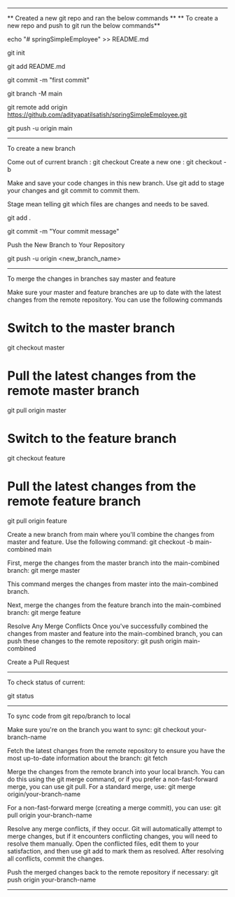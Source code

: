-------------------------------------------------------------

** Created a new git repo and ran the below commands **
** To create a new repo and push to git run the below commands**

echo "# springSimpleEmployee" >> README.md

git init

git add README.md

git commit -m "first commit"

git branch -M main

git remote add origin https://github.com/adityapatilsatish/springSimpleEmployee.git

git push -u origin main

-------------------------------------------------------------

To create a new branch 

Come out of current branch : git checkout <Current branch>
Create a new one : git checkout -b <New branch name> 

Make and save your code changes in this new branch. Use git add to stage your changes and git commit to commit them.

Stage mean telling git which files are changes and needs to be saved.

git add .

git commit -m "Your commit message"

Push the New Branch to Your Repository

git push -u origin <new_branch_name>

------------------------------------------------

To merge the changes in branches say master and feature

Make sure your master and feature branches are up to date with the latest changes from the remote repository. You can use the following commands
# Switch to the master branch
git checkout master

# Pull the latest changes from the remote master branch
git pull origin master

# Switch to the feature branch
git checkout feature

# Pull the latest changes from the remote feature branch
git pull origin feature

Create a new branch from main where you'll combine the changes from master and feature. Use the following command:
git checkout -b main-combined main


First, merge the changes from the master branch into the main-combined branch:
git merge master

This command merges the changes from master into the main-combined branch.

Next, merge the changes from the feature branch into the main-combined branch:
git merge feature

Resolve Any Merge Conflicts
Once you've successfully combined the changes from master and feature into the main-combined branch, you can push these changes to the remote repository:
git push origin main-combined

Create a Pull Request 

------------------------------------------------------------

To check status of current:

git status

------------------------------------------------------------

To sync code from git repo/branch to local

Make sure you're on the branch you want to sync:
git checkout your-branch-name

Fetch the latest changes from the remote repository to ensure you have the most up-to-date information about the branch:
git fetch

Merge the changes from the remote branch into your local branch. You can do this using the git merge command, or if you prefer a non-fast-forward merge, you can use git pull. For a standard merge, use:
git merge origin/your-branch-name

For a non-fast-forward merge (creating a merge commit), you can use:
git pull origin your-branch-name

Resolve any merge conflicts, if they occur. Git will automatically attempt to merge changes, but if it encounters conflicting changes, you will need to resolve them manually. Open the conflicted files, edit them to your satisfaction, and then use git add to mark them as resolved. After resolving all conflicts, commit the changes.

Push the merged changes back to the remote repository if necessary:
git push origin your-branch-name

-------------------------------------------------------------
